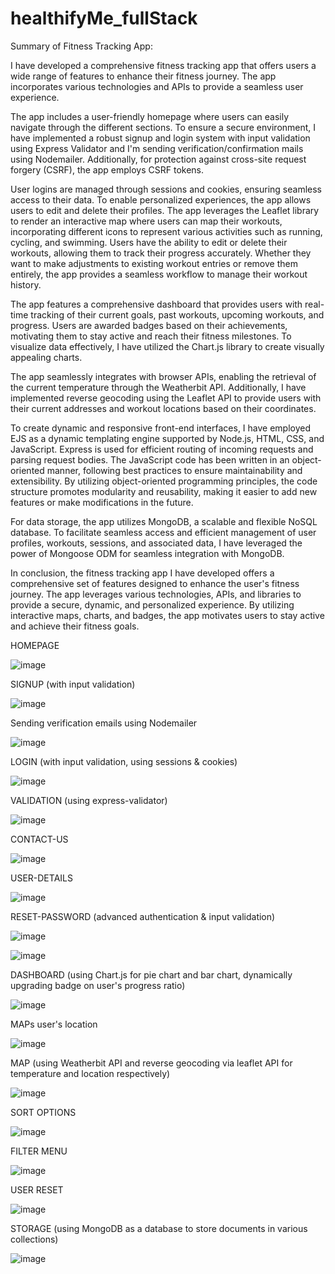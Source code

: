 # healthifyMe_fullStack

Summary of Fitness Tracking App:

I have developed a comprehensive fitness tracking app that offers users a wide range of features to enhance their fitness journey. The app incorporates various technologies and APIs to provide a seamless user experience.

The app includes a user-friendly homepage where users can easily navigate through the different sections. To ensure a secure environment, I have implemented a robust signup and login system with input validation using Express Validator and I'm sending verification/confirmation mails using Nodemailer. Additionally, for protection against cross-site request forgery (CSRF), the app employs CSRF tokens.

User logins are managed through sessions and cookies, ensuring seamless access to their data. To enable personalized experiences, the app allows users to edit and delete their profiles. The app leverages the Leaflet library to render an interactive map where users can map their workouts, incorporating different icons to represent various activities such as running, cycling, and swimming. Users have the ability to edit or delete their workouts, allowing them to track their progress accurately. Whether they want to make adjustments to existing workout entries or remove them entirely, the app provides a seamless workflow to manage their workout history.

The app features a comprehensive dashboard that provides users with real-time tracking of their current goals, past workouts, upcoming workouts, and progress. Users are awarded badges based on their achievements, motivating them to stay active and reach their fitness milestones. To visualize data effectively, I have utilized the Chart.js library to create visually appealing charts. 

The app seamlessly integrates with browser APIs, enabling the retrieval of the current temperature through the Weatherbit API. Additionally, I have implemented reverse geocoding using the Leaflet API to provide users with their current addresses and workout locations based on their coordinates.

To create dynamic and responsive front-end interfaces, I have employed EJS as a dynamic templating engine supported by Node.js, HTML, CSS, and JavaScript. Express is used for efficient routing of incoming requests and parsing request bodies. The JavaScript code has been written in an object-oriented manner, following best practices to ensure maintainability and extensibility. By utilizing object-oriented programming principles, the code structure promotes modularity and reusability, making it easier to add new features or make modifications in the future.

For data storage, the app utilizes MongoDB, a scalable and flexible NoSQL database. To facilitate seamless access and efficient management of user profiles, workouts, sessions, and associated data, I have leveraged the power of Mongoose ODM for seamless integration with MongoDB.

In conclusion, the fitness tracking app I have developed offers a comprehensive set of features designed to enhance the user's fitness journey. The app leverages various technologies, APIs, and libraries to provide a secure, dynamic, and personalized experience. By utilizing interactive maps, charts, and badges, the app motivates users to stay active and achieve their fitness goals.

HOMEPAGE

![image](https://github.com/pratikflies/healthifyMe_fullStack/assets/76919061/29b9f53a-7ddb-4ce9-805e-73a5a19d7fa1)

SIGNUP (with input validation)

![image](https://github.com/pratikflies/healthifyMe_fullStack/assets/76919061/4e1e2de2-9763-4d1c-9463-176d373f48f9)

Sending verification emails using Nodemailer

![image](https://github.com/pratikflies/healthifyMe_fullStack/assets/76919061/ab9995fe-71fe-4173-9e29-02c959d877f5)

LOGIN (with input validation, using sessions & cookies)

![image](https://github.com/pratikflies/healthifyMe_fullStack/assets/76919061/cf78b05e-e4e6-40b4-bd88-59a3cbfd8400)

VALIDATION (using express-validator)

![image](https://github.com/pratikflies/healthifyMe_fullStack/assets/76919061/0c8e5872-5499-40f8-96b4-051e03a83bda)

CONTACT-US

![image](https://github.com/pratikflies/healthifyMe_fullStack/assets/76919061/21f7c39f-89da-49ae-aebb-2a80b7ea74be)

USER-DETAILS

![image](https://github.com/pratikflies/healthifyMe_fullStack/assets/76919061/09b348e0-42b6-44c9-87af-b0935bacbaa4)

RESET-PASSWORD (advanced authentication & input validation)

![image](https://github.com/pratikflies/healthifyMe_fullStack/assets/76919061/cb9cdb09-3892-4c42-b5ef-6ed247dfa82f)

![image](https://github.com/pratikflies/healthifyMe_fullStack/assets/76919061/85ed06a8-3559-43f6-9790-e6f048b4c89e)

DASHBOARD (using Chart.js for pie chart and bar chart, dynamically upgrading badge on user's progress ratio)

![image](https://github.com/pratikflies/healthifyMe_fullStack/assets/76919061/023b5640-644b-4738-9d7b-4a9c97006789)

MAPs user's location 

![image](https://github.com/pratikflies/healthifyMe_fullStack/assets/76919061/d69f20a8-7789-4183-b494-4c1bea068fcb)

MAP (using Weatherbit API and reverse geocoding via leaflet API for temperature and location respectively)

![image](https://github.com/pratikflies/healthifyMe_fullStack/assets/76919061/8292d9ed-7183-40e2-92f3-fe3260005d15)

SORT OPTIONS

![image](https://github.com/pratikflies/healthifyMe_fullStack/assets/76919061/18f1f350-89b9-49a1-bfc0-47dfea4a42e1)

FILTER MENU

![image](https://github.com/pratikflies/healthifyMe_fullStack/assets/76919061/a1afbd5e-6778-4243-b29f-671f7a128297)

USER RESET 

![image](https://github.com/pratikflies/healthifyMe_fullStack/assets/76919061/d4b70a05-697a-4e46-bfda-54bd5e8c0b53)

STORAGE (using MongoDB as a database to store documents in various collections)

![image](https://github.com/pratikflies/healthifyMe_fullStack/assets/76919061/14f54f99-61a0-4eea-a0c1-326595a8b29f)
